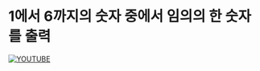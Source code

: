 
# 1에서 6까지의 숫자 중에서 임의의 한 숫자를 출력



[![YOUTUBE](http://img.youtube.com/vi/sBjnMMKNpgs/0.jpg)](http://www.youtube.com/watch?v=sBjnMMKNpgs)

